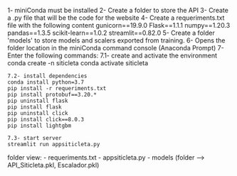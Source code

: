 1- miniConda must be installed
2- Create a folder to store the API
3- Create a .py file that will be the code for the website
4- Create a requeriments.txt file with the following content
    gunicorn==19.9.0
    Flask==1.1.1
    numpy==1.20.3
    pandas==1.3.5
    scikit-learn==1.0.2
    streamlit==0.82.0
5- Create a folder 'models' to store models and scalers exported from training.
6- Opens the folder location in the miniConda command console (Anaconda Prompt)
7- Enter the following commands:
    7.1- create and activate the environment
    conda create -n siticleta
    conda activate siticleta

    7.2- install dependencies
    conda install python=3.7
    pip install -r requeriments.txt
    pip install protobuf==3.20.*
    pip uninstall flask
    pip install flask
    pip uninstall click
    pip install click==8.0.3
    pip install lightgbm

    7.3- start server
    streamlit run appsiticleta.py


folder view:
    - requeriments.txt
    - appsiticleta.py
    - models (folder --> API_Siticleta.pkl, Escalador.pkl)